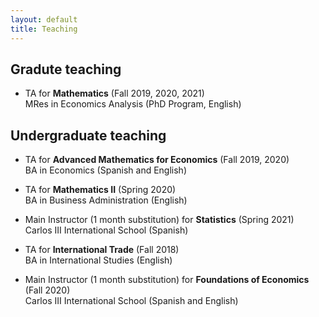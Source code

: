 ```yaml
---
layout: default
title: Teaching
---
```


## Gradute teaching
* TA for **Mathematics** (Fall 2019, 2020, 2021)  
  MRes in Economics Analysis (PhD Program, English)

## Undergraduate teaching
* TA for **Advanced Mathematics for Economics** (Fall 2019, 2020)  
  BA in Economics (Spanish and English)

* TA for **Mathematics II** (Spring 2020)  
  BA in Business Administration (English)
  
* Main Instructor (1 month substitution) for **Statistics** (Spring 2021)  
  Carlos III International School (Spanish)

* TA for **International Trade** (Fall 2018)  
  BA in International Studies (English)
   
* Main Instructor (1 month substitution) for **Foundations of Economics** (Fall 2020)  
  Carlos III International School (Spanish and English)

